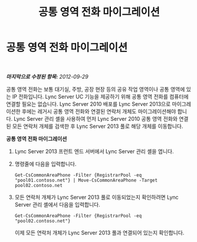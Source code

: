﻿---
title: 공통 영역 전화 마이그레이션
TOCTitle: 공통 영역 전화 마이그레이션
ms:assetid: 31bd26fc-861b-45c6-8221-18df16e575de
ms:mtpsurl: https://technet.microsoft.com/ko-kr/library/JJ688015(v=OCS.15)
ms:contentKeyID: 49885710
ms.date: 08/10/2015
mtps_version: v=OCS.15
ms.translationtype: HT
---

# 공통 영역 전화 마이그레이션

 

_**마지막으로 수정된 항목:** 2012-09-29_

공통 영역 전화는 보통 대기실, 주방, 공장 현장 등의 공유 작업 영역이나 공통 영역에 있는 IP 전화입니다. Lync Server UC 기능을 제공하기 위해 공통 영역 전화를 컴퓨터에 연결할 필요는 없습니다. Lync Server 2010 배포를 Lync Server 2013으로 마이그레이션한 후에는 레거시 공통 영역 전화와 연결된 연락처 개체도 마이그레이션해야 합니다. Lync Server 관리 셸을 사용하여 먼저 Lync Server 2010 공통 영역 전화와 연결된 모든 연락처 개체를 검색한 후 Lync Server 2013 풀로 해당 개체를 이동합니다.

**공통 영역 전화 마이그레이션**

1.  Lync Server 2013 프런트 엔드 서버에서 Lync Server 관리 셸을 엽니다.

2.  명령줄에 다음을 입력합니다.
    
        Get-CsCommonAreaPhone -Filter {RegistrarPool -eq "pool01.contoso.net"} | Move-CsCommonAreaPhone -Target pool02.contoso.net

3.  모든 연락처 개체가 Lync Server 2013 풀로 이동되었는지 확인하려면 Lync Server 관리 셸에서 다음을 입력합니다.
    
        Get-CsCommonAreaPhone -Filter {RegistrarPool -eq "pool02.contoso.net"}
    
    이제 모든 연락처 개체가 Lync Server 2013 풀과 연결되어 있는지 확인합니다.

